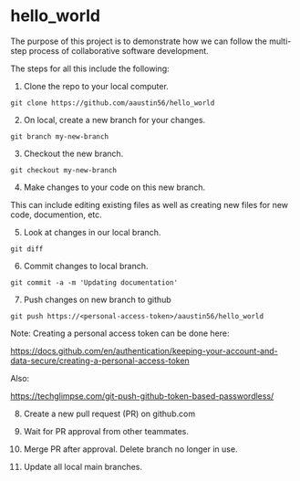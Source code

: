 # hello_world

The purpose of this project is to demonstrate how we can follow the multi-step process of collaborative software development.

The steps for all this include the following:

1. Clone the repo to your local computer.

`git clone https://github.com/aaustin56/hello_world`

2. On local, create a new branch for your changes.

`git branch my-new-branch`

3. Checkout the new branch.

`git checkout my-new-branch`

4. Make changes to your code on this new branch.

This can include editing existing files as well as creating new files for new code, documention, etc.

5. Look at changes in our local branch.

`git diff`

6. Commit changes to local branch.

`git commit -a -m 'Updating documentation'`

7. Push changes on new branch to github

`git push https://<personal-access-token>/aaustin56/hello_world`

Note: Creating a personal access token can be done here:

https://docs.github.com/en/authentication/keeping-your-account-and-data-secure/creating-a-personal-access-token

Also:

https://techglimpse.com/git-push-github-token-based-passwordless/

8. Create a new pull request (PR) on github.com

9. Wait for PR approval from other teammates.

10. Merge PR after approval.  Delete branch no longer in use.

11. Update all local main branches.